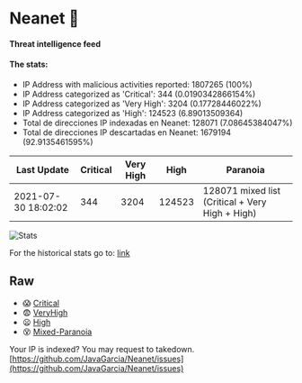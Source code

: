 # Neanet :hocho:
#### Threat intelligence feed
#### The stats:

- IP Address with malicious activities reported: 1807265 (100%)
- IP Address categorized as 'Critical':  344 (0.0190342866154%)
- IP Address categorized as 'Very High':  3204 (0.17728446022%)
- IP Address categorized as 'High':  124523 (6.89013509364)
- Total de direcciones IP indexadas en Neanet:  128071 (7.08645384047%)
- Total de direcciones IP descartadas en Neanet:  1679194 (92.9135461595%)

| Last Update | Critical | Very High | High | Paranoia |
| --- | --- | --- | --- | --- |
| 2021-07-30 18:02:02 | 344 | 3204 | 124523 | 128071 mixed list (Critical + Very High + High)|

![Stats](https://docs.google.com/spreadsheets/d/e/2PACX-1vSnaNMIXVabIpDJjufMlzH7poXnshF3mgd8Is1g9ytUEzVsP5my4Trn8f-xkoLLQ38xpL3HtmUexLo6/pubchart?oid=501124687&format=image)

For the historical stats go to: [link](/stats.csv)
## Raw
- :scream: [Critical](https://raw.githubusercontent.com/JavaGarcia/Neanet/master/blacklists/neanet_critical.txt)
- :fearful: [VeryHigh](https://raw.githubusercontent.com/JavaGarcia/Neanet/master/blacklists/neanet_veryHigh.txtt)
- :frowning: [High](https://raw.githubusercontent.com/JavaGarcia/Neanet/master/blacklists/neanet_high.txt)
- :dizzy_face: [Mixed-Paranoia](https://raw.githubusercontent.com/JavaGarcia/Neanet/master/blacklists/neanet_all.txt)


Your IP is indexed? You may request to takedown. [https://github.com/JavaGarcia/Neanet/issues](https://github.com/JavaGarcia/Neanet/issues)


























































































































































































































































































































































































































































































































































































































































































































































































































































































































































































































































































































































































































































































































































































































































































































































































































































































































































































































































































































































































































































































































































































































































































































































































































































































































































































































































































































































































































































































































































































































































































































































































































































































































































































































































































































































































































































































































































































































































































































































































































































































































































































































































































































































































































































































































































































































































































































































































































































































































































































































































































































































































































































































































































































































































































































































































































































































































































































































































































































































































































































































































































































































































































































































































































































































































































































































































































































































































































































































































































































































































































































































































































































































































































































































































































































































































































































































































































































































































































































































































































































































